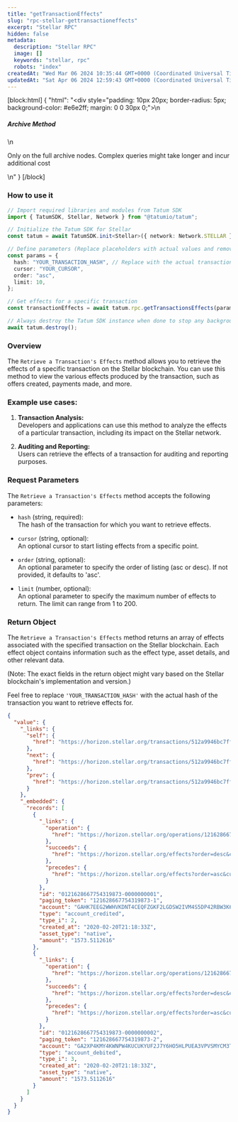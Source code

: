 ```yaml
---
title: "getTransactionEffects"
slug: "rpc-stellar-gettransactioneffects"
excerpt: "Stellar RPC"
hidden: false
metadata: 
  description: "Stellar RPC"
  image: []
  keywords: "stellar, rpc"
  robots: "index"
createdAt: "Wed Mar 06 2024 10:35:44 GMT+0000 (Coordinated Universal Time)"
updatedAt: "Sat Apr 06 2024 12:59:43 GMT+0000 (Coordinated Universal Time)"
---
```

[block:html]
{
  "html": "<div style=\"padding: 10px 20px; border-radius: 5px; background-color: #e6e2ff; margin: 0 0 30px 0;\">\n  <h5>Archive Method</h5>\n  <p>Only on the full archive nodes. Complex queries might take longer and incur additional cost</p>\n</div>"
}
[/block]


### How to use it

```typescript
// Import required libraries and modules from Tatum SDK
import { TatumSDK, Stellar, Network } from "@tatumio/tatum";

// Initialize the Tatum SDK for Stellar
const tatum = await TatumSDK.init<Stellar>({ network: Network.STELLAR });

// Define parameters (Replace placeholders with actual values and remove redundant)
const params = {
  hash: "YOUR_TRANSACTION_HASH", // Replace with the actual transaction hash
  cursor: "YOUR_CURSOR",
  order: "asc",
  limit: 10,
};

// Get effects for a specific transaction
const transactionEffects = await tatum.rpc.getTransactionsEffects(params);

// Always destroy the Tatum SDK instance when done to stop any background processes
await tatum.destroy();
```

### Overview

The `Retrieve a Transaction's Effects` method allows you to retrieve the effects of a specific transaction on the Stellar blockchain. You can use this method to view the various effects produced by the transaction, such as offers created, payments made, and more.

### Example use cases:

1. **Transaction Analysis:**  
   Developers and applications can use this method to analyze the effects of a particular transaction, including its impact on the Stellar network.

2. **Auditing and Reporting:**  
   Users can retrieve the effects of a transaction for auditing and reporting purposes.

### Request Parameters

The `Retrieve a Transaction's Effects` method accepts the following parameters:

- `hash` (string, required):  
  The hash of the transaction for which you want to retrieve effects.

- `cursor` (string, optional):  
  An optional cursor to start listing effects from a specific point.

- `order` (string, optional):  
  An optional parameter to specify the order of listing (asc or desc). If not provided, it defaults to 'asc'.

- `limit` (number, optional):  
  An optional parameter to specify the maximum number of effects to return. The limit can range from 1 to 200.

### Return Object

The `Retrieve a Transaction's Effects` method returns an array of effects associated with the specified transaction on the Stellar blockchain. Each effect object contains information such as the effect type, asset details, and other relevant data.

(Note: The exact fields in the return object might vary based on the Stellar blockchain's implementation and version.)

Feel free to replace `'YOUR_TRANSACTION_HASH'` with the actual hash of the transaction you want to retrieve effects for.

```json
{
  "value": {
    "_links": {
      "self": {
        "href": "https://horizon.stellar.org/transactions/512a9946bc7ff4a363299f14f79e0beb9b9cdbd0103e3a69a44446a0aa6471a8/effects?cursor=&limit=10&order=asc"
      },
      "next": {
        "href": "https://horizon.stellar.org/transactions/512a9946bc7ff4a363299f14f79e0beb9b9cdbd0103e3a69a44446a0aa6471a8/effects?cursor=121628667754319873-2&limit=10&order=asc"
      },
      "prev": {
        "href": "https://horizon.stellar.org/transactions/512a9946bc7ff4a363299f14f79e0beb9b9cdbd0103e3a69a44446a0aa6471a8/effects?cursor=121628667754319873-1&limit=10&order=desc"
      }
    },
    "_embedded": {
      "records": [
        {
          "_links": {
            "operation": {
              "href": "https://horizon.stellar.org/operations/121628667754319873"
            },
            "succeeds": {
              "href": "https://horizon.stellar.org/effects?order=desc&cursor=121628667754319873-1"
            },
            "precedes": {
              "href": "https://horizon.stellar.org/effects?order=asc&cursor=121628667754319873-1"
            }
          },
          "id": "0121628667754319873-0000000001",
          "paging_token": "121628667754319873-1",
          "account": "GAHK7EEG2WWHVKDNT4CEQFZGKF2LGDSW2IVM4S5DP42RBW3K6BTODB4A",
          "type": "account_credited",
          "type_i": 2,
          "created_at": "2020-02-20T21:18:33Z",
          "asset_type": "native",
          "amount": "1573.5112616"
        },
        {
          "_links": {
            "operation": {
              "href": "https://horizon.stellar.org/operations/121628667754319873"
            },
            "succeeds": {
              "href": "https://horizon.stellar.org/effects?order=desc&cursor=121628667754319873-2"
            },
            "precedes": {
              "href": "https://horizon.stellar.org/effects?order=asc&cursor=121628667754319873-2"
            }
          },
          "id": "0121628667754319873-0000000002",
          "paging_token": "121628667754319873-2",
          "account": "GA2XP4KMY4KWNPW4KUCUKYUF2J7Y6HO5HLPUEA3VPVSMYCM3TGNEZP5S",
          "type": "account_debited",
          "type_i": 3,
          "created_at": "2020-02-20T21:18:33Z",
          "asset_type": "native",
          "amount": "1573.5112616"
        }
      ]
    }
  }
}
```
